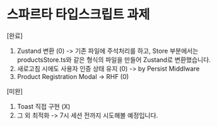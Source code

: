 # 스파르타 타입스크립트 과제

[완료]
1. Zustand 변환 (0) -> 기존 파일에 주석처리를 하고, Store 부분에서는 productsStore.ts와 같은 형식의 파일을 만들어 Zustand로 변환했습니다. 
2. 새로고침 시에도 사용자 인증 상태 유지 (0) -> by Persist Middlware
3. Product Registration Modal -> RHF (0)

[미완]
1. Toast 직접 구현 (X)
2. 그 외 최적화 -> 7시 세션 전까지 시도해볼 예정입니다.
